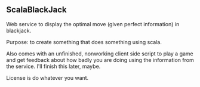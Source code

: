 ScalaBlackJack
-----------------------

Web service to display the optimal move (given perfect information)
in blackjack.

Purpose: to create something that does something using scala.

Also comes with an unfinished, nonworking client side script to play a game
and get feedback about how badly you are doing using the information
from the service. I'll finish this later, maybe.


License is do whatever you want.


